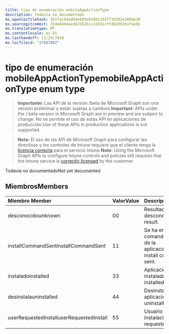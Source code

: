 ```yaml
---
title: tipo de enumeración mobileAppActionType
description: Todavía no documentado
ms.openlocfilehash: 3b1fac9dad84e0d3e620dc193773d382e286bb30
ms.sourcegitcommit: 334e84b4aed63162bcc31831cffd6d363dafee02
ms.translationtype: MT
ms.contentlocale: es-ES
ms.lasthandoff: 11/29/2018
ms.locfileid: "27087982"
---
```

# <a name="mobileappactiontype-enum-type"></a><span data-ttu-id="4346b-103">tipo de enumeración mobileAppActionType</span><span class="sxs-lookup"><span data-stu-id="4346b-103">mobileAppActionType enum type</span></span>

> <span data-ttu-id="4346b-104">**Importante:** Las API de la versión /beta de Microsoft Graph son una versión preliminar y están sujetas a cambios.</span><span class="sxs-lookup"><span data-stu-id="4346b-104">**Important:** APIs under the / beta version in Microsoft Graph are in preview and are subject to change.</span></span> <span data-ttu-id="4346b-105">No se permite el uso de estas API en aplicaciones de producción.</span><span class="sxs-lookup"><span data-stu-id="4346b-105">Use of these APIs in production applications is not supported.</span></span>

> <span data-ttu-id="4346b-106">**Nota:** El uso de las API de Microsoft Graph para configurar las directivas y los controles de Intune requiere que el cliente tenga la [licencia correcta](https://go.microsoft.com/fwlink/?linkid=839381) para el servicio Intune.</span><span class="sxs-lookup"><span data-stu-id="4346b-106">**Note:** Using the Microsoft Graph APIs to configure Intune controls and policies still requires that the Intune service is [correctly licensed](https://go.microsoft.com/fwlink/?linkid=839381) by the customer.</span></span>

<span data-ttu-id="4346b-107">Todavía no documentado</span><span class="sxs-lookup"><span data-stu-id="4346b-107">Not yet documented</span></span>
## <a name="members"></a><span data-ttu-id="4346b-108">Miembros</span><span class="sxs-lookup"><span data-stu-id="4346b-108">Members</span></span>
|<span data-ttu-id="4346b-109">Miembro	</span><span class="sxs-lookup"><span data-stu-id="4346b-109">Member</span></span>|<span data-ttu-id="4346b-110">Valor</span><span class="sxs-lookup"><span data-stu-id="4346b-110">Value</span></span>|<span data-ttu-id="4346b-111">Descripción</span><span class="sxs-lookup"><span data-stu-id="4346b-111">Description</span></span>|
|:---|:---|:---|
|<span data-ttu-id="4346b-112">desconocido</span><span class="sxs-lookup"><span data-stu-id="4346b-112">unknown</span></span>|<span data-ttu-id="4346b-113">0</span><span class="sxs-lookup"><span data-stu-id="4346b-113">0</span></span>|<span data-ttu-id="4346b-114">Resultado desconocido.</span><span class="sxs-lookup"><span data-stu-id="4346b-114">Unknown result.</span></span>|
|<span data-ttu-id="4346b-115">installCommandSent</span><span class="sxs-lookup"><span data-stu-id="4346b-115">installCommandSent</span></span>|<span data-ttu-id="4346b-116">1</span><span class="sxs-lookup"><span data-stu-id="4346b-116">1</span></span>|<span data-ttu-id="4346b-117">Se ha enviado el comando de instalación de la aplicación.</span><span class="sxs-lookup"><span data-stu-id="4346b-117">Application install command was sent.</span></span>|
|<span data-ttu-id="4346b-118">instalado</span><span class="sxs-lookup"><span data-stu-id="4346b-118">installed</span></span>|<span data-ttu-id="4346b-119">3</span><span class="sxs-lookup"><span data-stu-id="4346b-119">3</span></span>|<span data-ttu-id="4346b-120">Aplicación instalada.</span><span class="sxs-lookup"><span data-stu-id="4346b-120">Application installed.</span></span>|
|<span data-ttu-id="4346b-121">desinstala</span><span class="sxs-lookup"><span data-stu-id="4346b-121">uninstalled</span></span>|<span data-ttu-id="4346b-122">4</span><span class="sxs-lookup"><span data-stu-id="4346b-122">4</span></span>|<span data-ttu-id="4346b-123">Desinstalado la aplicación.</span><span class="sxs-lookup"><span data-stu-id="4346b-123">Application uninstalled.</span></span>|
|<span data-ttu-id="4346b-124">userRequestedInstall</span><span class="sxs-lookup"><span data-stu-id="4346b-124">userRequestedInstall</span></span>|<span data-ttu-id="4346b-125">5</span><span class="sxs-lookup"><span data-stu-id="4346b-125">5</span></span>|<span data-ttu-id="4346b-126">Usuario ha solicitado la instalación</span><span class="sxs-lookup"><span data-stu-id="4346b-126">User requested installation</span></span>|






